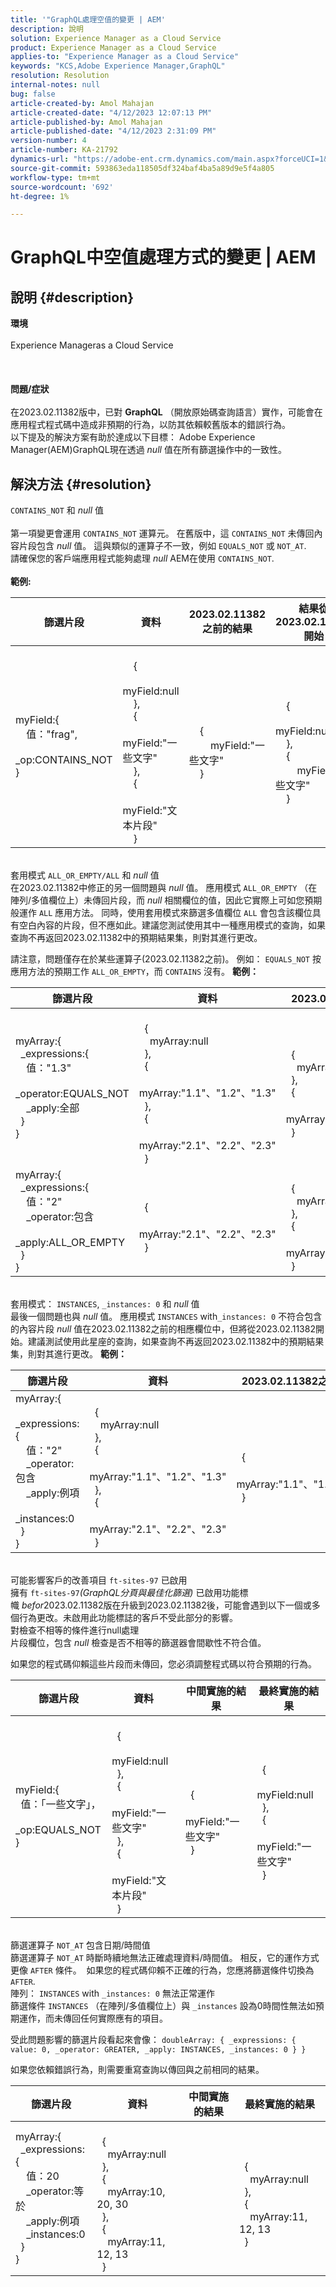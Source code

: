 ```yaml
---
title: '"GraphQL處理空值的變更 | AEM'
description: 說明
solution: Experience Manager as a Cloud Service
product: Experience Manager as a Cloud Service
applies-to: "Experience Manager as a Cloud Service"
keywords: "KCS,Adobe Experience Manager,GraphQL"
resolution: Resolution
internal-notes: null
bug: false
article-created-by: Amol Mahajan
article-created-date: "4/12/2023 12:07:13 PM"
article-published-by: Amol Mahajan
article-published-date: "4/12/2023 2:31:09 PM"
version-number: 4
article-number: KA-21792
dynamics-url: "https://adobe-ent.crm.dynamics.com/main.aspx?forceUCI=1&pagetype=entityrecord&etn=knowledgearticle&id=d2dcaa8a-2ad9-ed11-a7c7-6045bd006149"
source-git-commit: 593863eda118505df324baf4ba5a89d9e5f4a805
workflow-type: tm+mt
source-wordcount: '692'
ht-degree: 1%

---
```


# GraphQL中空值處理方式的變更 | AEM

## 說明 {#description}

<b>環境</b><br><br>Experience Manageras a Cloud Service<br><br> <br><br><b>問題/症狀</b><br><br>在2023.02.11382版中，已對 <b>GraphQL</b> （開放原始碼查詢語言）實作，可能會在應用程式程式碼中造成非預期的行為，以防其依賴較舊版本的錯誤行為。 
<br>以下提及的解決方案有助於達成以下目標： Adobe Experience Manager(AEM)GraphQL現在透過 *null* 值在所有篩選操作中的一致性。 <br>

## 解決方法 {#resolution}

`CONTAINS_NOT` 和 *null* 值<br> <br>第一項變更會運用 `CONTAINS_NOT` 運算元。 在舊版中，這 `CONTAINS_NOT` 未傳回內容片段包含 *null* 值。 這與類似的運算子不一致，例如 `EQUALS_NOT` 或 `NOT_AT`.<br>請確保您的客戶端應用程式能夠處理 *null* AEM在使用 `CONTAINS_NOT`.<br> <br><b>範例:</b>

| <b>篩選片段</b> | <b>資料</b> | <b>2023.02.11382之前的結果</b> | <b>結果從2023.02.11382開始</b> |
| --- | --- | --- | --- |
| myField:{<br>    值：&quot;frag&quot;, <br>    _op:CONTAINS_NOT<br>} | <br>    {<br>        myField:null<br>    }, <br>    {<br>        myField:&quot;一些文字&quot;<br>    },<br>    {<br>        myField:&quot;文本片段&quot;<br>    }<br> | <br>    {<br>        myField:&quot;一些文字&quot;<br>    }<br> | <br>    {<br>        myField:null<br>    },<br>    {<br>        myField:&quot;一些文字&quot;<br>    }<br> |

<br>套用模式 `ALL_OR_EMPTY/ALL` 和 *null* 值<br>
在2023.02.11382中修正的另一個問題與 *null* 值。 應用模式 `ALL_OR_EMPTY` （在陣列/多值欄位上）未傳回片段，而 *null* 相關欄位的值，因此它實際上可如您預期般運作 `ALL` 應用方法。 同時，使用套用模式來篩選多值欄位 `ALL` 會包含該欄位具有空白內容的片段，但不應如此。建議您測試使用其中一種應用模式的查詢，如果查詢不再返回2023.02.11382中的預期結果集，則對其進行更改。

請注意，問題僅存在於某些運算子(2023.02.11382之前)。
例如： `EQUALS_NOT` 按應用方法的預期工作 `ALL_OR_EMPTY`，而 `CONTAINS` 沒有。
<b>範例：</b>

| <b>篩選片段</b> | <b>資料</b> | <b>2023.02.11382之前的結果</b> | <b>結果從2023.02.11382開始</b> |
| --- | --- | --- | --- |
| myArray:{<br>  _expressions:{<br>    值：&quot;1.3&quot;<br>    _operator:EQUALS_NOT<br>    _apply:全部<br>  }<br>} | <br>  {<br>    myArray:null<br>  },<br>  {<br>    myArray:&quot;1.1&quot;、&quot;1.2&quot;、&quot;1.3&quot; <br>  },<br>  {<br>    myArray:&quot;2.1&quot;、&quot;2.2&quot;、&quot;2.3&quot; <br>  }<br> | <br>  {<br>    myArray:null<br>  },<br>  {<br>    myArray:&quot;2.1&quot;、&quot;2.2&quot;、&quot;2.3&quot; <br>  }<br> | <br>  {<br>    myArray:&quot;2.1&quot;、&quot;2.2&quot;、&quot;2.3&quot; <br>  }<br> |
| myArray:{<br>  _expressions:{<br>    值：&quot;2&quot;<br>    _operator:包含<br>    _apply:ALL_OR_EMPTY<br>  }<br>} | <br>  {<br>    myArray:&quot;2.1&quot;、&quot;2.2&quot;、&quot;2.3&quot; <br>  }<br> | <br>  {<br>    myArray:null<br>  },<br>  {<br>    myArray:&quot;2.1&quot;、&quot;2.2&quot;、&quot;2.3&quot; <br>  }<br> |

<br>套用模式： `INSTANCES`, `_instances: 0` 和 *null* 值<br>
最後一個問題也與 *null* 值。 應用模式 `INSTANCES` with`_instances: 0` 不符合包含的內容片段 *null* 值在2023.02.11382之前的相應欄位中，但將從2023.02.11382開始。建議測試使用此星座的查詢，如果查詢不再返回2023.02.11382中的預期結果集，則對其進行更改。
<b>範例：</b>

| <b>篩選片段</b> | <b>資料</b> | <b>2023.02.11382之前的結果</b> | <b>結果從2023.02.11382開始</b> |
| --- | --- | --- | --- |
| myArray:{<br>  _expressions:{<br>    值：&quot;2&quot;<br>    _operator:包含<br>    _apply:例項<br>    _instances:0<br>  }<br>} | <br>  {<br>    myArray:null<br>  },<br>  {<br>    myArray:&quot;1.1&quot;、&quot;1.2&quot;、&quot;1.3&quot; <br>  },<br>  {<br>    myArray:&quot;2.1&quot;、&quot;2.2&quot;、&quot;2.3&quot; <br>  }<br> | <br>  {<br>    myArray:&quot;1.1&quot;、&quot;1.2&quot;、&quot;1.3&quot; <br>  }<br> | <br>  {<br>    myArray:null<br>  },<br>  {<br>    myArray:&quot;1.1&quot;、&quot;1.2&quot;、&quot;1.3&quot; <br>  }<br> |

<br>可能影響客戶的改善項目 `ft-sites-97` 已啟用<br>
擁有 `ft-sites-97`*(GraphQL分頁與最佳化篩選)* 已啟用功能標幟 *befor*2023.02.11382版在升級到2023.02.11382後，可能會遇到以下一個或多個行為更改。未啟用此功能標誌的客戶不受此部分的影響。
<br>對檢查不相等的條件進行null處理<br>
片段欄位，包含 *null* 檢查是否不相等的篩選器會間歇性不符合值。

如果您的程式碼仰賴這些片段而未傳回，您必須調整程式碼以符合預期的行為。


| <b>篩選片段</b> | <b>資料</b> | <b>中間實施的結果</b> | <b>最終實施的結果</b> |
| --- | --- | --- | --- |
| myField:{<br>  值：「一些文字」，<br>  _op:EQUALS_NOT<br>} | <br>  {<br>    myField:null<br>  },<br>  {<br>    myField:&quot;一些文字&quot;<br>  },<br>  {<br>    myField:&quot;文本片段&quot;<br>  }<br> | <br>  {<br>    myField:&quot;一些文字&quot;<br>  }<br> | <br>  {<br>    myField:null<br>  },<br>  {<br>    myField:&quot;一些文字&quot;<br>  }<br> |

<br>篩選運算子 `NOT_AT` 包含日期/時間值<br>
篩選運算子 `NOT_AT` 時斷時續地無法正確處理資料/時間值。 相反，它的運作方式更像 `AFTER` 條件。 
如果您的程式碼仰賴不正確的行為，您應將篩選條件切換為 `AFTER`.
<br>陣列： `INSTANCES` with `_instances: 0` 無法正常運作<br>
篩選條件 `INSTANCES` （在陣列/多值欄位上）與 `_instances` 設為0時間性無法如預期運作，而未傳回任何實際應有的項目。

受此問題影響的篩選片段看起來會像： `doubleArray: { _expressions: { value: 0, _operator: GREATER, _apply: INSTANCES, _instances: 0 } }`

如果您依賴錯誤行為，則需要重寫查詢以傳回與之前相同的結果。


| <b>篩選片段</b> | <b>資料</b> | <b>中間實施的結果</b> | <b>最終實施的結果</b> |
| --- | --- | --- | --- |
| myArray:{<br>  _expressions:{<br>    值：20<br>    _operator:等於<br>    _apply:例項<br>    _instances:0<br>  }<br>} | <br>  {<br>    myArray:null<br>  },<br>  {<br>    myArray:10, 20, 30 <br>  },<br>  {<br>    myArray:11, 12, 13 <br>  }<br> |  | <br>  {<br>    myArray:null<br>  },<br>  {<br>    myArray:11, 12, 13 <br>  }<br> |

